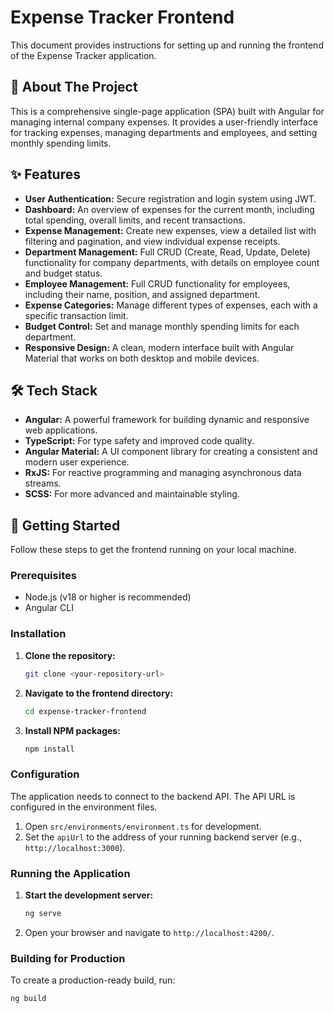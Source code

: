 # Expense Tracker Frontend

This document provides instructions for setting up and running the frontend of the Expense Tracker application.

## 📜 About The Project

This is a comprehensive single-page application (SPA) built with Angular for managing internal company expenses. It provides a user-friendly interface for tracking expenses, managing departments and employees, and setting monthly spending limits.

## ✨ Features

* **User Authentication:** Secure registration and login system using JWT.
* **Dashboard:** An overview of expenses for the current month, including total spending, overall limits, and recent transactions.
* **Expense Management:** Create new expenses, view a detailed list with filtering and pagination, and view individual expense receipts.
* **Department Management:** Full CRUD (Create, Read, Update, Delete) functionality for company departments, with details on employee count and budget status.
* **Employee Management:** Full CRUD functionality for employees, including their name, position, and assigned department.
* **Expense Categories:** Manage different types of expenses, each with a specific transaction limit.
* **Budget Control:** Set and manage monthly spending limits for each department.
* **Responsive Design:** A clean, modern interface built with Angular Material that works on both desktop and mobile devices.

## 🛠️ Tech Stack

* **Angular:** A powerful framework for building dynamic and responsive web applications.
* **TypeScript:** For type safety and improved code quality.
* **Angular Material:** A UI component library for creating a consistent and modern user experience.
* **RxJS:** For reactive programming and managing asynchronous data streams.
* **SCSS:** For more advanced and maintainable styling.

## 🚀 Getting Started

Follow these steps to get the frontend running on your local machine.

### Prerequisites

* Node.js (v18 or higher is recommended)
* Angular CLI

### Installation

1.  **Clone the repository:**
    ```bash
    git clone <your-repository-url>
    ```
2.  **Navigate to the frontend directory:**
    ```bash
    cd expense-tracker-frontend
    ```
3.  **Install NPM packages:**
    ```bash
    npm install
    ```

### Configuration

The application needs to connect to the backend API. The API URL is configured in the environment files.

1.  Open `src/environments/environment.ts` for development.
2.  Set the `apiUrl` to the address of your running backend server (e.g., `http://localhost:3000`).

### Running the Application

1.  **Start the development server:**
    ```bash
    ng serve
    ```
2.  Open your browser and navigate to `http://localhost:4200/`.

### Building for Production

To create a production-ready build, run:
```bash
ng build
```
